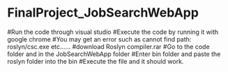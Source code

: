 # FinalProject_JobSearchWebApp


#Run the code through visual studio
#Execute the code by running it with google chrome
#You may get an error such as cannot find path: roslyn/csc.exe etc......
#download Roslyn compiler.rar
#Go to the code folder and in the JobSearchWebApp folder
#Enter bin folder and paste the roslyn folder into the bin
#Execute the file and it should work.
